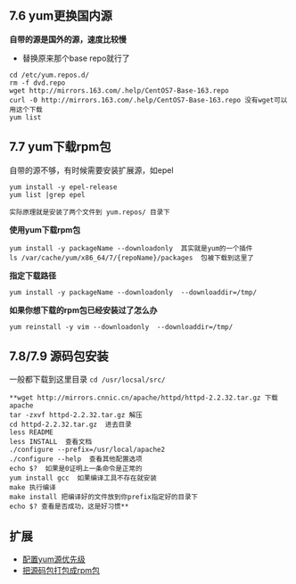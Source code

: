 ## 7.6 yum更换国内源
**自带的源是国外的源，速度比较慢**
* 替换原来那个base repo就行了

```
cd /etc/yum.repos.d/
rm -f dvd.repo
wget http://mirrors.163.com/.help/CentOS7-Base-163.repo
curl -0 http://mirrors.163.com/.help/CentOS7-Base-163.repo 没有wget可以用这个下载
yum list
```


## 7.7 yum下载rpm包
自带的源不够，有时候需要安装扩展源，如epel
```
yum install -y epel-release
yum list |grep epel

实际原理就是安装了两个文件到 yum.repos/ 目录下
```

**使用yum下载rpm包**
```
yum install -y packageName --downloadonly  其实就是yum的一个插件
ls /var/cache/yum/x86_64/7/{repoName}/packages  包被下载到这里了
```

**指定下载路径**
```
yum install -y packageName --downloadonly  --downloaddir=/tmp/ 
```

**如果你想下载的rpm包已经安装过了怎么办**
```
yum reinstall -y vim --downloadonly  --downloaddir=/tmp/
```



## 7.8/7.9 源码包安装
一般都下载到这里目录 `cd /usr/locsal/src/`
```
**wget http://mirrors.cnnic.cn/apache/httpd/httpd-2.2.32.tar.gz 下载apache
tar -zxvf httpd-2.2.32.tar.gz 解压
cd httpd-2.2.32.tar.gz  进去目录
less README    
less INSTALL  查看文档
./configure --prefix=/usr/local/apache2
./configure --help  查看其他配置选项
echo $?  如果是0证明上一条命令是正常的
yum install gcc  如果编译工具不存在就安装
make 执行编译
make install 把编译好的文件放到你prefix指定好的目录下
echo $? 查看是否成功，这是好习惯**
```





## 扩展
* [配置yum源优先级](http://www.aminglinux.com/bbs/thread-7168-1-1.html) 
* [把源码包打包成rpm包](http://www.linuxidc.com/Linux/2012-09/70096.htm)   